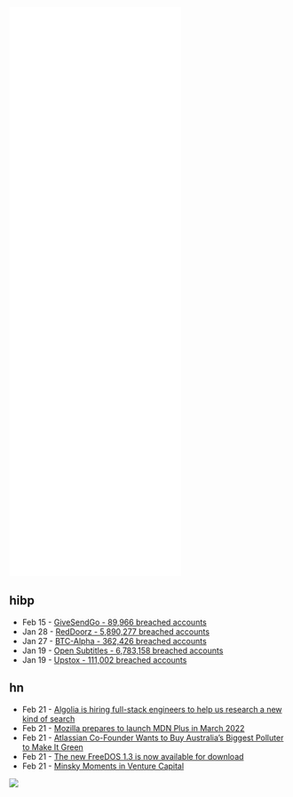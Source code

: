 ![Metrics](https://raw.githubusercontent.com/phixion/phixion/master/metrics.svg)

## hibp

<!--
for https://github.com/phixion/phixion/blob/main/.github/workflows/feeds.yml
-->
<!--START_SECTION:haveibeenpwnd-->
- Feb 15 - [GiveSendGo - 89,966 breached accounts](https://haveibeenpwned.com/PwnedWebsites#GiveSendGo)
- Jan 28 - [RedDoorz - 5,890,277 breached accounts](https://haveibeenpwned.com/PwnedWebsites#RedDoorz)
- Jan 27 - [BTC-Alpha - 362,426 breached accounts](https://haveibeenpwned.com/PwnedWebsites#BTCAlpha)
- Jan 19 - [Open Subtitles - 6,783,158 breached accounts](https://haveibeenpwned.com/PwnedWebsites#OpenSubtitles)
- Jan 19 - [Upstox - 111,002 breached accounts](https://haveibeenpwned.com/PwnedWebsites#Upstox)
<!--END_SECTION:haveibeenpwnd-->

## hn

<!--
for https://github.com/phixion/phixion/blob/main/.github/workflows/feeds.yml
-->
<!--START_SECTION:hn-->
- Feb 21 - [Algolia is hiring full-stack engineers to help us research a new kind of search](https://www.algolia.com/careers/amer-senior-software-engineer-search-ranking-united-states)
- Feb 21 - [Mozilla prepares to launch MDN Plus in March 2022](https://www.soeren-hentzschel.at/mdn/exklusiv-mdn-plus/)
- Feb 21 - [Atlassian Co-Founder Wants to Buy Australia’s Biggest Polluter to Make It Green](https://www.wsj.com/articles/atlassian-co-founder-wants-to-buy-australias-biggest-polluter-to-make-it-greener-11645427453)
- Feb 21 - [The new FreeDOS 1.3 is now available for download](https://sourceforge.net/p/freedos/news/2022/02/freedos-13/)
- Feb 21 - [Minsky Moments in Venture Capital](https://pivotal.substack.com/p/minsky-moments-in-venture-capital)
<!--END_SECTION:hn-->

<!--
for https://yhype.me
-->
![](https://hit.yhype.me/github/profile?user_id=13013670)
